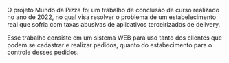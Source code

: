 O projeto Mundo da Pizza foi um trabalho de conclusão de curso realizado no ano de 2022, no qual visa resolver o problema de um estabelecimento real que sofria com taxas abusivas de aplicativos terceirizados de delivery.

Esse trabalho consiste em um sistema WEB para uso tanto dos clientes que podem se cadastrar e realizar pedidos, quanto do estabecimento para o controle desses pedidos.
